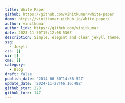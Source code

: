 ```yaml
---
title: White Paper
github: https://github.com/vinitkumar/white-paper
demo: https://vinitkumar.github.io/white-paper/
author: vinitkumar
author_link: https://github.com/vinitkumar
date: 2023-11-30T15:12:08.536Z
description: Simple, elegant and clean jekyll theme.
ssg:
  - Jekyll
css: []
ui: []
cms: []
category:
  - Blog
draft: false
publish_date: '2014-06-30T14:56:52Z'
update_date: '2024-11-27T06:16:48Z'
github_star: 228
github_fork: 147
---
```

